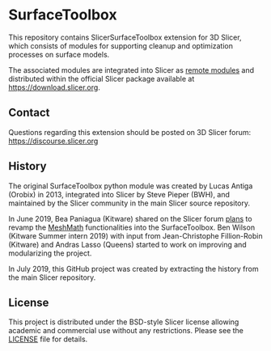 # SurfaceToolbox

This repository contains SlicerSurfaceToolbox extension for 3D Slicer, which consists of modules for 
supporting cleanup and optimization processes on surface models.

The associated modules are integrated into Slicer as [remote modules](https://www.slicer.org/wiki/Documentation/Nightly/Developers/Build_system/Remote_Module) and distributed within the official Slicer package available at https://download.slicer.org.


## Contact

Questions regarding this extension should be posted on 3D Slicer forum: https://discourse.slicer.org


## History

The original SurfaceToolbox python module was created by Lucas Antiga (Orobix) in 2013, integrated into Slicer
by Steve Pieper (BWH), and maintained by the Slicer community in the main Slicer source repository.

In June 2019, Bea Paniagua (Kitware) shared on the Slicer forum [plans][plans] to revamp the
[MeshMath][MeshMath] functionalities into the SurfaceToolbox. Ben Wilson (Kitware Summer intern 2019)
with input from Jean-Christophe Fillion-Robin (Kitware) and Andras Lasso (Queens) started to work on
improving and modularizing the project.

In July 2019, this GitHub project was created by extracting the history from the main Slicer repository.

[plans]: https://discourse.slicer.org/t/surface-toolbox-revamp/7113
[MeshMath]: https://github.com/NIRALUser/SPHARM-PDM/blob/4baa99c10c58bc399faf931547f42c3d31469085/Modules/CLI/MetaMeshTools/MeshMath.cxx


## License

This project is distributed under the BSD-style Slicer license allowing academic and commercial use without any restrictions. Please see the [LICENSE](LICENSE) file for details.
